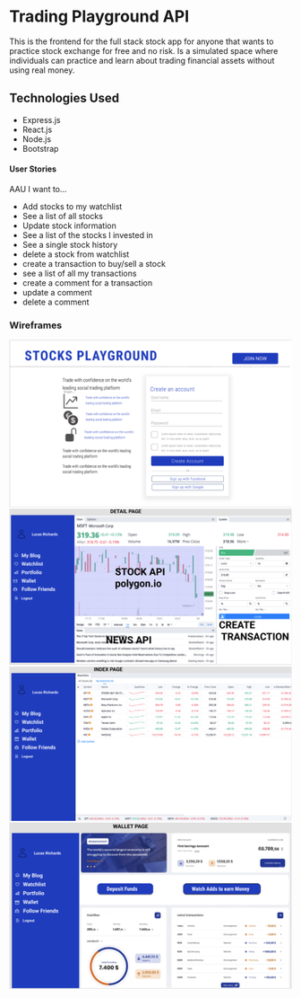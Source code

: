 # Trading Playground API

This is the frontend for the full stack stock app for anyone that wants to practice stock exchange for free and no risk. Is a simulated space where individuals can practice and learn about trading financial assets without using real money.

## Technologies Used

- Express.js
- React.js
- Node.js
- Bootstrap


#### User Stories

AAU I want to...
- Add stocks to my watchlist
- See a list of all stocks
- Update stock information
- See a list of the stocks I invested in
- See a single stock history
- delete a stock from watchlist
- create a transaction to buy/sell a stock
- see a list of all my transactions
- create a comment for a transaction
- update a comment
- delete a comment

### Wireframes
<img src="public/wireframe1.png" alt="wireframe">
<img src="public/wireframe2.png" alt="wireframe">
<img src="public/wireframe3.png" alt="wireframe">
<img src="public/wireframe4.png" alt="wireframe">

